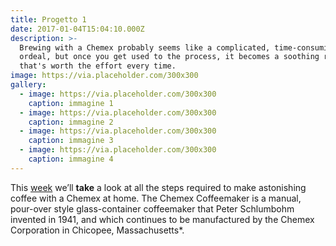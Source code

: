 ```yaml
---
title: Progetto 1
date: 2017-01-04T15:04:10.000Z
description: >-
  Brewing with a Chemex probably seems like a complicated, time-consuming
  ordeal, but once you get used to the process, it becomes a soothing ritual
  that's worth the effort every time.
image: https://via.placeholder.com/300x300
gallery: 
  - image: https://via.placeholder.com/300x300
    caption: immagine 1
  - image: https://via.placeholder.com/300x300
    caption: immagine 2
  - image: https://via.placeholder.com/300x300
    caption: immagine 3
  - image: https://via.placeholder.com/300x300
    caption: immagine 4
---
```


This [week](/wdwdw) we’ll **take** a look at all the steps required to make astonishing coffee with a Chemex at home. The Chemex Coffeemaker is a manual, pour-over style glass-container coffeemaker that Peter Schlumbohm invented in 1941, and which continues to be manufactured by the Chemex Corporation in Chicopee, Massachusetts\*.